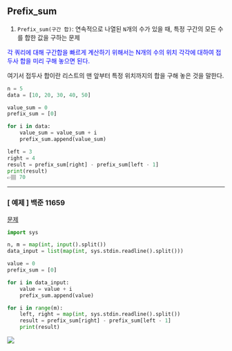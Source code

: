 ## Prefix_sum

1. `Prefix_sum(구간 합)`: 연속적으로 나열된 `N`개의 수가 있을 때, 특정 구간의 모든 수를 합한 값을 구하는 문제

<span style='color:blue'>각 쿼리에 대해 구간합을 빠르게 계산하기 위해서는 N개의 수의 위치 각각에 대하여 접두사 합을 미리 구해 놓으면 된다.</span>

여기서 접두사 합이란 리스트의 맨 앞부터 특정 위치까지의 합을 구해 놓은 것을 말한다.

```python
n = 5
data = [10, 20, 30, 40, 50]

value_sum = 0
prefix_sum = [0]

for i in data:
    value_sum = value_sum + i
    prefix_sum.append(value_sum)

left = 3
right = 4
result = prefix_sum[right] - prefix_sum[left - 1]
print(result)
👉🏽 70
```

---

### [ 예제 ] 백준 11659
<a href='https://www.acmicpc.net/problem/11659'>문제</a>

```python
import sys

n, m = map(int, input().split())
data_input = list(map(int, sys.stdin.readline().split()))

value = 0
prefix_sum = [0]

for i in data_input:
    value = value + i
    prefix_sum.append(value)

for i in range(m):
    left, right = map(int, sys.stdin.readline().split())
    result = prefix_sum[right] - prefix_sum[left - 1]
    print(result)
```

![](https://images.velog.io/images/abcd8637/post/4cf4768d-b24e-407b-88c8-1d9aa907a413/%E1%84%89%E1%85%B3%E1%84%8F%E1%85%B3%E1%84%85%E1%85%B5%E1%86%AB%E1%84%89%E1%85%A3%E1%86%BA%202020-12-31%2010.52.32.png)